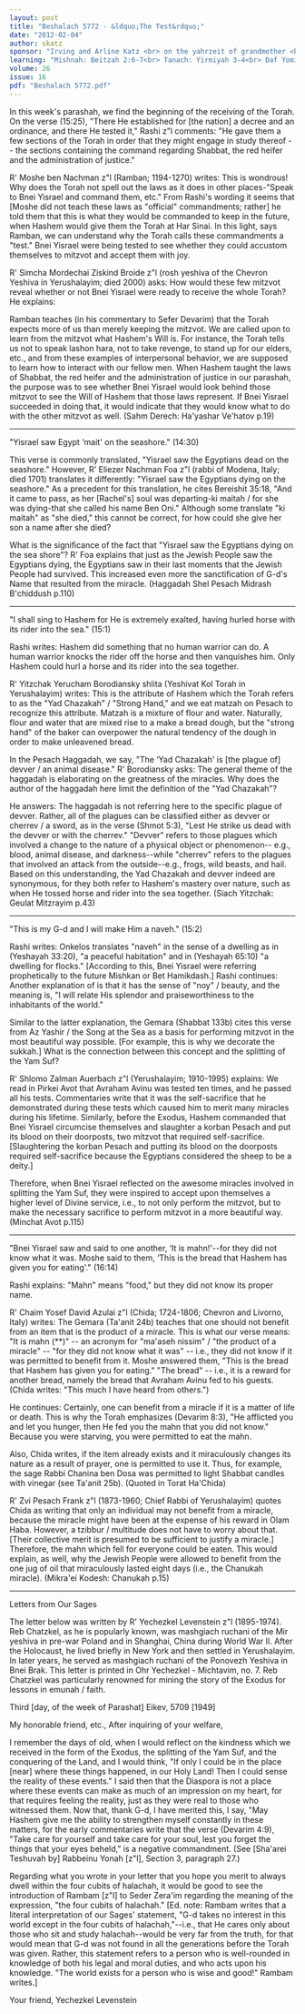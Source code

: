 ```yaml
---
layout: post
title: "Beshalach 5772 - &ldquo;The Test&rdquo;"
date: "2012-02-04"
author: skatz
sponsor: "Irving and Arline Katz <br> on the yahrzeit of grandmother <br> Henia Rachel bat Pinchas a\"h (Tu B'Shevat) <br>&nbsp;&nbsp;&nbsp;<br>Micheline and David Peller <br> in memory of his parents <br> Hinda bat Yisroel Yechiel a\"h <br> and Efraim Fishel ben Avraham a\"h"
learning: "Mishnah: Beitzah 2:6-7<br> Tanach: Yirmiyah 3-4<br> Daf Yomi (Bavli): Arachin 22<br> Daf Yomi (Yerushalmi): Ta'anit 16<br> Halachah Yomit: Orach Chaim 8:3-5"
volume: 26
issue: 16
pdf: "Beshalach 5772.pdf"
---
```


In this week's parashah, we find the beginning of the receiving of the Torah. On the verse (15:25), "There He established for \[the nation\] a decree and an ordinance, and there He tested it," Rashi z"l comments: "He gave them a few sections of the Torah in order that they might engage in study thereof -- the sections containing the command regarding Shabbat, the red heifer and the administration of justice."

R' Moshe ben Nachman z"l (Ramban; 1194-1270) writes: This is wondrous! Why does the Torah not spell out the laws as it does in other places-"Speak to Bnei Yisrael and command them, etc." From Rashi's wording it seems that \[Moshe did not teach these laws as "official" commandments; rather\] he told them that this is what they would be commanded to keep in the future, when Hashem would give them the Torah at Har Sinai. In this light, says Ramban, we can understand why the Torah calls these commandments a "test." Bnei Yisrael were being tested to see whether they could accustom themselves to mitzvot and accept them with joy.

R' Simcha Mordechai Ziskind Broide z"l (rosh yeshiva of the Chevron Yeshiva in Yerushalayim; died 2000) asks: How would these few mitzvot reveal whether or not Bnei Yisrael were ready to receive the whole Torah? He explains:

Ramban teaches (in his commentary to Sefer Devarim) that the Torah expects more of us than merely keeping the mitzvot. We are called upon to learn from the mitzvot what Hashem's Will is. For instance, the Torah tells us not to speak lashon hara, not to take revenge, to stand up for our elders, etc., and from these examples of interpersonal behavior, we are supposed to learn how to interact with our fellow men. When Hashem taught the laws of Shabbat, the red heifer and the administration of justice in our parashah, the purpose was to see whether Bnei Yisrael would look behind those mitzvot to see the Will of Hashem that those laws represent. If Bnei Yisrael succeeded in doing that, it would indicate that they would know what to do with the other mitzvot as well. (Sahm Derech: Ha'yashar Ve'hatov p.19)

********

"Yisrael saw Egypt &lsquo;mait' on the seashore." (14:30)

This verse is commonly translated, "Yisrael saw the Egyptians dead on the seashore." However, R' Eliezer Nachman Foa z"l (rabbi of Modena, Italy; died 1701) translates it differently: "Yisrael saw the Egyptians dying on the seashore." As a precedent for this translation, he cites Bereishit 35:18, "And it came to pass, as her \[Rachel's\] soul was departing-ki maitah / for she was dying-that she called his name Ben Oni." Although some translate "ki maitah" as "she died," this cannot be correct, for how could she give her son a name after she died?

What is the significance of the fact that "Yisrael saw the Egyptians dying on the sea shore"? R' Foa explains that just as the Jewish People saw the Egyptians dying, the Egyptians saw in their last moments that the Jewish People had survived. This increased even more the sanctification of G-d's Name that resulted from the miracle. (Haggadah Shel Pesach Midrash B'chiddush p.110)

********

"I shall sing to Hashem for He is extremely exalted, having hurled horse with its rider into the sea." (15:1)

Rashi writes: Hashem did something that no human warrior can do. A human warrior knocks the rider off the horse and then vanquishes him. Only Hashem could hurl a horse and its rider into the sea together.

R' Yitzchak Yerucham Borodiansky shlita (Yeshivat Kol Torah in Yerushalayim) writes: This is the attribute of Hashem which the Torah refers to as the "Yad Chazakah" / "Strong Hand," and we eat matzah on Pesach to recognize this attribute. Matzah is a mixture of flour and water. Naturally, flour and water that are mixed rise to a make a bread dough, but the "strong hand" of the baker can overpower the natural tendency of the dough in order to make unleavened bread.

In the Pesach Haggadah, we say, "The &lsquo;Yad Chazakah' is \[the plague of\] devver / an animal disease." R' Borodiansky asks: The general theme of the haggadah is elaborating on the greatness of the miracles. Why does the author of the haggadah here limit the definition of the "Yad Chazakah"?

He answers: The haggadah is not referring here to the specific plague of devver. Rather, all of the plagues can be classified either as devver or cherrev / a sword, as in the verse (Shmot 5:3), "Lest He strike us dead with the devver or with the cherrev." "Devver" refers to those plagues which involved a change to the nature of a physical object or phenomenon-- e.g., blood, animal disease, and darkness--while "cherrev" refers to the plagues that involved an attack from the outside--e.g., frogs, wild beasts, and hail. Based on this understanding, the Yad Chazakah and devver indeed are synonymous, for they both refer to Hashem's mastery over nature, such as when He tossed horse and rider into the sea together. (Siach Yitzchak: Geulat Mitzrayim p.43)

********

"This is my G-d and I will make Him a naveh." (15:2)

Rashi writes: Onkelos translates "naveh" in the sense of a dwelling as in (Yeshayah 33:20), "a peaceful habitation" and in (Yeshayah 65:10) "a dwelling for flocks." \[According to this, Bnei Yisrael were referring prophetically to the future Mishkan or Bet Hamikdash.\] Rashi continues: Another explanation of is that it has the sense of "noy" / beauty, and the meaning is, "I will relate His splendor and praiseworthiness to the inhabitants of the world."

Similar to the latter explanation, the Gemara (Shabbat 133b) cites this verse from Az Yashir / the Song at the Sea as a basis for performing mitzvot in the most beautiful way possible. \[For example, this is why we decorate the sukkah.\] What is the connection between this concept and the splitting of the Yam Suf?

R' Shlomo Zalman Auerbach z"l (Yerushalayim; 1910-1995) explains: We read in Pirkei Avot that Avraham Avinu was tested ten times, and he passed all his tests. Commentaries write that it was the self-sacrifice that he demonstrated during these tests which caused him to merit many miracles during his lifetime. Similarly, before the Exodus, Hashem commanded that Bnei Yisrael circumcise themselves and slaughter a korban Pesach and put its blood on their doorposts, two mitzvot that required self-sacrifice. \[Slaughtering the korban Pesach and putting its blood on the doorposts required self-sacrifice because the Egyptians considered the sheep to be a deity.\]

Therefore, when Bnei Yisrael reflected on the awesome miracles involved in splitting the Yam Suf, they were inspired to accept upon themselves a higher level of Divine service, i.e., to not only perform the mitzvot, but to make the necessary sacrifice to perform mitzvot in a more beautiful way. (Minchat Avot p.115)

********

"Bnei Yisrael saw and said to one another, &lsquo;It is mahn!'--for they did not know what it was. Moshe said to them, &lsquo;This is the bread that Hashem has given you for eating'." (16:14)

Rashi explains: "Mahn" means "food," but they did not know its proper name.

R' Chaim Yosef David Azulai z"l (Chida; 1724-1806; Chevron and Livorno, Italy) writes: The Gemara (Ta'anit 24b) teaches that one should not benefit from an item that is the product of a miracle. This is what our verse means: "It is mahn (**)" -- an acronym for "ma'aseh nissim" / "the product of a miracle" -- "for they did not know what it was" -- i.e., they did not know if it was permitted to benefit from it. Moshe answered them, "This is the bread that Hashem has given you for eating." "The bread" -- i.e., it is a reward for another bread, namely the bread that Avraham Avinu fed to his guests. (Chida writes: "This much I have heard from others.")

He continues: Certainly, one can benefit from a miracle if it is a matter of life or death. This is why the Torah emphasizes (Devarim 8:3), "He afflicted you and let you hunger, then He fed you the mahn that you did not know." Because you were starving, you were permitted to eat the mahn.

Also, Chida writes, if the item already exists and it miraculously changes its nature as a result of prayer, one is permitted to use it. Thus, for example, the sage Rabbi Chanina ben Dosa was permitted to light Shabbat candles with vinegar (see Ta'anit 25b). (Quoted in Torat Ha'Chida)

R' Zvi Pesach Frank z"l (1873-1960; Chief Rabbi of Yerushalayim) quotes Chida as writing that only an individual may not benefit from a miracle, because the miracle might have been at the expense of his reward in Olam Haba. However, a tzibbur / multitude does not have to worry about that. \[Their collective merit is presumed to be sufficient to justify a miracle.\] Therefore, the mahn which fell for everyone could be eaten. This would explain, as well, why the Jewish People were allowed to benefit from the one jug of oil that miraculously lasted eight days (i.e., the Chanukah miracle). (Mikra'ei Kodesh: Chanukah p.15)

********

Letters from Our Sages

The letter below was written by R' Yechezkel Levenstein z"l (1895-1974). Reb Chatzkel, as he is popularly known, was mashgiach ruchani of the Mir yeshiva in pre-war Poland and in Shanghai, China during World War II. After the Holocaust, he lived briefly in New York and then settled in Yerushalayim. In later years, he served as mashgiach ruchani of the Ponovezh Yeshiva in Bnei Brak. This letter is printed in Ohr Yechezkel - Michtavim, no. 7. Reb Chatzkel was particularly renowned for mining the story of the Exodus for lessons in emunah / faith.

Third \[day, of the week of Parashat\] Eikev, 5709 \[1949\]

My honorable friend, etc., After inquiring of your welfare,

I remember the days of old, when I would reflect on the kindness which we received in the form of the Exodus, the splitting of the Yam Suf, and the conquering of the Land, and I would think, "If only I could be in the place \[near\] where these things happened, in our Holy Land! Then I could sense the reality of these events." I said then that the Diaspora is not a place where these events can make as much of an impression on my heart, for that requires feeling the reality, just as they were real to those who witnessed them. Now that, thank G-d, I have merited this, I say, "May Hashem give me the ability to strengthen myself constantly in these matters, for the early commentaries write that the verse (Devarim 4:9), "Take care for yourself and take care for your soul, lest you forget the things that your eyes beheld," is a negative commandment. (See \[Sha'arei Teshuvah by\] Rabbeinu Yonah \[z"l\], Section 3, paragraph 27.)

Regarding what you wrote in your letter that you hope you merit to always dwell within the four cubits of halachah, it would be good to see the introduction of Rambam \[z"l\] to Seder Zera'im regarding the meaning of the expression, "the four cubits of halachah." \[Ed. note: Rambam writes that a literal interpretation of our Sages' statement, "G-d takes no interest in this world except in the four cubits of halachah,"--i.e., that He cares only about those who sit and study halachah--would be very far from the truth, for that would mean that G-d was not found in all the generations before the Torah was given. Rather, this statement refers to a person who is well-rounded in knowledge of both his legal and moral duties, and who acts upon his knowledge. "The world exists for a person who is wise and good!" Rambam writes.\]

Your friend, Yechezkel Levenstein

